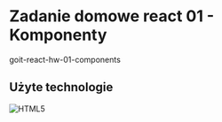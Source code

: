 # Zadanie domowe react 01 - Komponenty
 goit-react-hw-01-components

## Użyte technologie
![HTML5](https://img.shields.io/badge/html5-%23E34F26.svg?style=for-the-badge&logo=html5&logoColor=white)
